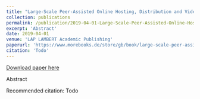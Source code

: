```yaml
---
title: "Large-Scale Peer-Assisted Online Hosting, Distribution and Video Streaming Systems: Design, Modeling and Practice"
collection: publications
permalink: /publication/2019-04-01-Large-Scale-Peer-Assisted-Online-Hosting-Distribution-and-Video-Streaming-Systems
excerpt: 'Abstract'
date: 2019-04-01
venue: 'LAP LAMBERT Academic Publishing'
paperurl: 'https://www.morebooks.de/store/gb/book/large-scale-peer-assisted-online-hosting,-distribution-and-video-streaming-systems/isbn/978-3-330-00958-5'
citation: 'Todo'
---
```


<a href='https://www.morebooks.de/store/gb/book/large-scale-peer-assisted-online-hosting,-distribution-and-video-streaming-systems/isbn/978-3-330-00958-5'>Download paper here</a>

Abstract

Recommended citation: Todo